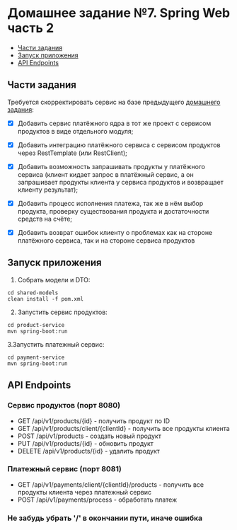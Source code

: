 # Домашнее задание №7. Spring Web часть 2

* [Части задания](#части-задания)
* [Запуск приложения](#запуск-приложения)
* [API Endpoints](#api-endpoints)

## Части задания
Требуется скорректировать сервис на базе предыдущего [домашнего задания](../homework-spring-3):

- [X] Добавить сервис платёжного ядра в тот же проект с сервисом продуктов в виде отдельного модуля;

- [X] Добавить интеграцию платёжного сервиса с сервисом продуктов через RestTemplate (или RestClient);

- [X] Добавить возможность запрашивать продукты у платёжного сервиса (клиент кидает запрос в платёжный сервис, 
а он запрашивает продукты клиента у сервиса продуктов и возвращает клиенту результат);

- [X] Добавить процесс исполнения платежа, так же в нём выбор продукта, проверку существования продукта 
и достаточности средств на счёте;

- [X] Добавить возврат ошибок клиенту о проблемах как на стороне платёжного сервиса, так и на стороне сервиса продуктов

## Запуск приложения

1. Собрать модели и DTO:
```
cd shared-models
clean install -f pom.xml
```

2. Запустить сервис продуктов:
```
cd product-service
mvn spring-boot:run
```

3.Запустить платежный сервис:
```
cd payment-service
mvn spring-boot:run
```

## API Endpoints

### Сервис продуктов (порт 8080)
- GET /api/v1/products/{id} - получить продукт по ID
- GET /api/v1/products/client/{clientId} - получить все продукты клиента
- POST /api/v1/products - создать новый продукт
- PUT /api/v1/products/{id} - обновить продукт
- DELETE /api/v1/products/{id} - удалить продукт

### Платежный сервис (порт 8081)
- GET /api/v1/payments/client/{clientId}/products - получить все продукты клиента через платежный сервис
- POST /api/v1/payments/process - обработать платеж

### Не забудь убрать '/' в окончании пути, иначе ошибка
